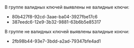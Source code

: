 В группе валидных ключей выявлены не валидные ключи:
* 80b427f8-92cd-3aae-ba04-3927fbe17c6 
* 387eedc6-12e9-3b32-9881-63b6b5e85317

В группе не валидных ключей выявлены валидные коючи:
* 2fb98b44-93e7-3bdd-a2ad-79347bfe4ad1